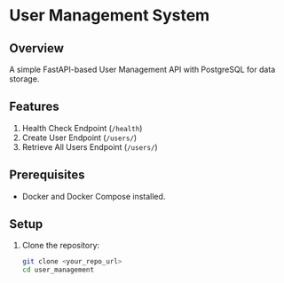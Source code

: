 # User Management System

## Overview
A simple FastAPI-based User Management API with PostgreSQL for data storage.

## Features
1. Health Check Endpoint (`/health`)
2. Create User Endpoint (`/users/`)
3. Retrieve All Users Endpoint (`/users/`)

## Prerequisites
- Docker and Docker Compose installed.

## Setup

1. Clone the repository:
   ```bash
   git clone <your_repo_url>
   cd user_management
